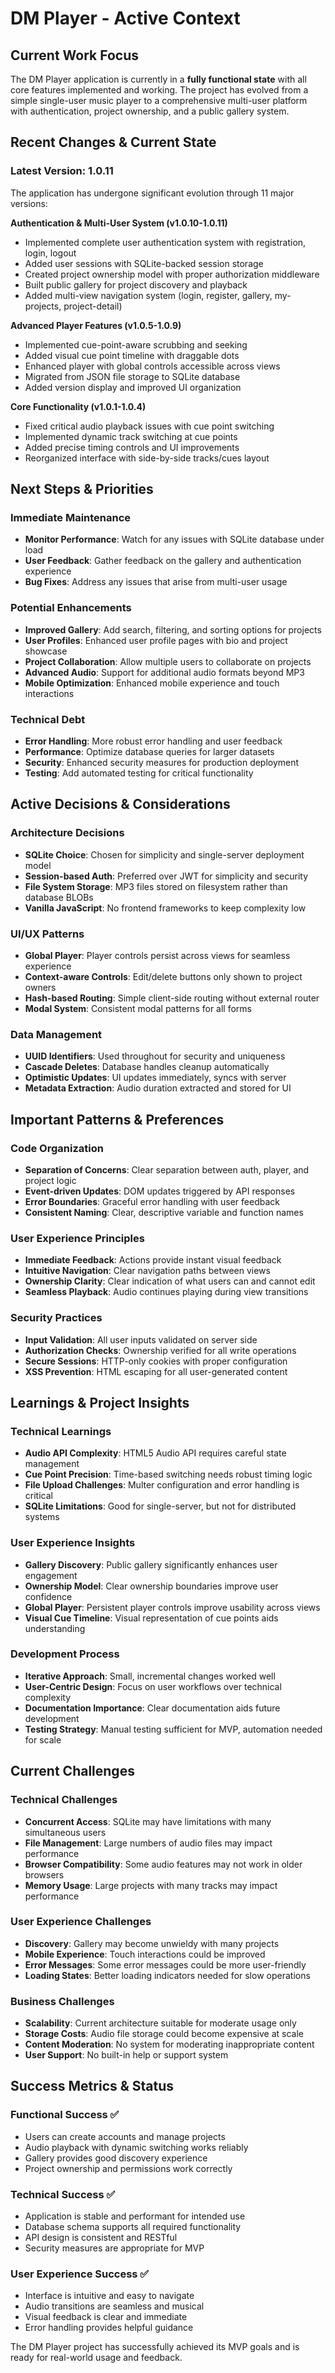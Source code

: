 # DM Player - Active Context

## Current Work Focus

The DM Player application is currently in a **fully functional state** with all core features implemented and working. The project has evolved from a simple single-user music player to a comprehensive multi-user platform with authentication, project ownership, and a public gallery system.

## Recent Changes & Current State

### Latest Version: 1.0.11
The application has undergone significant evolution through 11 major versions:

**Authentication & Multi-User System (v1.0.10-1.0.11)**
- Implemented complete user authentication system with registration, login, logout
- Added user sessions with SQLite-backed session storage
- Created project ownership model with proper authorization middleware
- Built public gallery for project discovery and playback
- Added multi-view navigation system (login, register, gallery, my-projects, project-detail)

**Advanced Player Features (v1.0.5-1.0.9)**
- Implemented cue-point-aware scrubbing and seeking
- Added visual cue point timeline with draggable dots
- Enhanced player with global controls accessible across views
- Migrated from JSON file storage to SQLite database
- Added version display and improved UI organization

**Core Functionality (v1.0.1-1.0.4)**
- Fixed critical audio playback issues with cue point switching
- Implemented dynamic track switching at cue points
- Added precise timing controls and UI improvements
- Reorganized interface with side-by-side tracks/cues layout

## Next Steps & Priorities

### Immediate Maintenance
- **Monitor Performance**: Watch for any issues with SQLite database under load
- **User Feedback**: Gather feedback on the gallery and authentication experience
- **Bug Fixes**: Address any issues that arise from multi-user usage

### Potential Enhancements
- **Improved Gallery**: Add search, filtering, and sorting options for projects
- **User Profiles**: Enhanced user profile pages with bio and project showcase
- **Project Collaboration**: Allow multiple users to collaborate on projects
- **Advanced Audio**: Support for additional audio formats beyond MP3
- **Mobile Optimization**: Enhanced mobile experience and touch interactions

### Technical Debt
- **Error Handling**: More robust error handling and user feedback
- **Performance**: Optimize database queries for larger datasets
- **Security**: Enhanced security measures for production deployment
- **Testing**: Add automated testing for critical functionality

## Active Decisions & Considerations

### Architecture Decisions
- **SQLite Choice**: Chosen for simplicity and single-server deployment model
- **Session-based Auth**: Preferred over JWT for simplicity and security
- **File System Storage**: MP3 files stored on filesystem rather than database BLOBs
- **Vanilla JavaScript**: No frontend frameworks to keep complexity low

### UI/UX Patterns
- **Global Player**: Player controls persist across views for seamless experience
- **Context-aware Controls**: Edit/delete buttons only shown to project owners
- **Hash-based Routing**: Simple client-side routing without external router
- **Modal System**: Consistent modal patterns for all forms

### Data Management
- **UUID Identifiers**: Used throughout for security and uniqueness
- **Cascade Deletes**: Database handles cleanup automatically
- **Optimistic Updates**: UI updates immediately, syncs with server
- **Metadata Extraction**: Audio duration extracted and stored for UI

## Important Patterns & Preferences

### Code Organization
- **Separation of Concerns**: Clear separation between auth, player, and project logic
- **Event-driven Updates**: DOM updates triggered by API responses
- **Error Boundaries**: Graceful error handling with user feedback
- **Consistent Naming**: Clear, descriptive variable and function names

### User Experience Principles
- **Immediate Feedback**: Actions provide instant visual feedback
- **Intuitive Navigation**: Clear navigation paths between views
- **Ownership Clarity**: Clear indication of what users can and cannot edit
- **Seamless Playback**: Audio continues playing during view transitions

### Security Practices
- **Input Validation**: All user inputs validated on server side
- **Authorization Checks**: Ownership verified for all write operations
- **Secure Sessions**: HTTP-only cookies with proper configuration
- **XSS Prevention**: HTML escaping for all user-generated content

## Learnings & Project Insights

### Technical Learnings
- **Audio API Complexity**: HTML5 Audio API requires careful state management
- **Cue Point Precision**: Time-based switching needs robust timing logic
- **File Upload Challenges**: Multer configuration and error handling is critical
- **SQLite Limitations**: Good for single-server, but not for distributed systems

### User Experience Insights
- **Gallery Discovery**: Public gallery significantly enhances user engagement
- **Ownership Model**: Clear ownership boundaries improve user confidence
- **Global Player**: Persistent player controls improve usability across views
- **Visual Cue Timeline**: Visual representation of cue points aids understanding

### Development Process
- **Iterative Approach**: Small, incremental changes worked well
- **User-Centric Design**: Focus on user workflows over technical complexity
- **Documentation Importance**: Clear documentation aids future development
- **Testing Strategy**: Manual testing sufficient for MVP, automation needed for scale

## Current Challenges

### Technical Challenges
- **Concurrent Access**: SQLite may have limitations with many simultaneous users
- **File Management**: Large numbers of audio files may impact performance
- **Browser Compatibility**: Some audio features may not work in older browsers
- **Memory Usage**: Large projects with many tracks may impact performance

### User Experience Challenges
- **Discovery**: Gallery may become unwieldy with many projects
- **Mobile Experience**: Touch interactions could be improved
- **Error Messages**: Some error messages could be more user-friendly
- **Loading States**: Better loading indicators needed for slow operations

### Business Challenges
- **Scalability**: Current architecture suitable for moderate usage only
- **Storage Costs**: Audio file storage could become expensive at scale
- **Content Moderation**: No system for moderating inappropriate content
- **User Support**: No built-in help or support system

## Success Metrics & Status

### Functional Success ✅
- Users can create accounts and manage projects
- Audio playback with dynamic switching works reliably
- Gallery provides good discovery experience
- Project ownership and permissions work correctly

### Technical Success ✅
- Application is stable and performant for intended use
- Database schema supports all required functionality
- API design is consistent and RESTful
- Security measures are appropriate for MVP

### User Experience Success ✅
- Interface is intuitive and easy to navigate
- Audio transitions are seamless and musical
- Visual feedback is clear and immediate
- Error handling provides helpful guidance

The DM Player project has successfully achieved its MVP goals and is ready for real-world usage and feedback.
